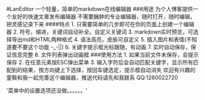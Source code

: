 #LanEditor
	一个轻量，简单的markdown在线编辑器
###用途
	为个人博客提供一个友好的快速文章发布编辑器
	不需要臃肿的专业编辑器，随时打开，随时编辑，把灵感记录下来
####特点
	1. 只需要简单的几步即可在你的页面上创建一个编辑器
	2. 符号，缩进，关键词自动补全。自定义关键词
	3. markdown实时预览，可选择导出md和HTML两种格式
	4. 语法高亮，皮肤可自定义
	5. 插入图片和表情(不知道要不要这个功能 -_-||)
	6. 关键字提示框光标跟随，有动画
	7. 实时自动保存，保证信息完整
	8. 文件列表弹出动画框
###使用方法
	1. 如果当前文件未保存，会提示保存
	2. 在任意元素按ESC弹出菜单
	3. 输入字符后会自动匹配关键字，显示所有匹配到的结果，按方向键上下选择，按回车键选定，提示框自动消失
欢迎有兴趣的童鞋和我一起完善这个编辑器，推送代码请先和我联系 QQ:1260022720

'菜单中的设置选项还没做。。。。。。'
